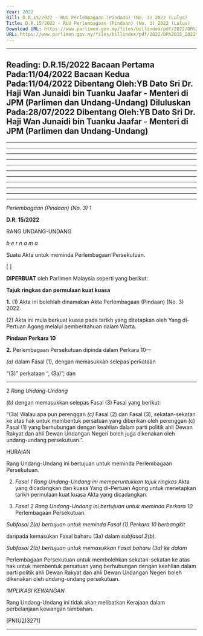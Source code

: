 ```yaml
---
Year: 2022
Bill: D.R.15/2022 - RUU Perlembagaan (Pindaan) (No. 3) 2022 (Lulus)
Title: D.R.15/2022 - RUU Perlembagaan (Pindaan) (No. 3) 2022 (Lulus)
Download URL: https://www.parlimen.gov.my/files/billindex/pdf/2022/DR%2015_2022%20-%20BM.pdf
URL: https://www.parlimen.gov.my/files/billindex/pdf/2022/DR%2015_2022%20-%20BM.pdf
---
```

---
Reading:
D.R.15/2022
Bacaan Pertama Pada:11/04/2022
Bacaan Kedua Pada:11/04/2022
Dibentang Oleh:YB Dato Sri Dr. Haji Wan Junaidi bin Tuanku Jaafar - Menteri di JPM (Parlimen dan Undang-Undang)
Diluluskan Pada:28/07/2022
Dibentang Oleh:YB Dato Sri Dr. Haji Wan Junaidi bin Tuanku Jaafar - Menteri di JPM (Parlimen dan Undang-Undang)
---

-----

-----

-----

-----

-----

-----

-----

-----

-----

-----

-----

_Perlembagaan (Pindaan) (No. 3)_ 1

**D.R. 15/2022**

RANG UNDANG-UNDANG

_b e r n a m a_

Suatu Akta untuk meminda Perlembagaan Persekutuan.

[ ]

**DIPERBUAT** oleh Parlimen Malaysia seperti yang berikut:

**Tajuk ringkas dan permulaan kuat kuasa**

**1.** (1) Akta ini bolehlah dinamakan Akta Perlembagaan (Pindaan)
(No. 3) 2022.

(2) Akta ini mula berkuat kuasa pada tarikh yang ditetapkan
oleh Yang di-Pertuan Agong melalui pemberitahuan dalam Warta.

**Pindaan Perkara 10**

**2.** Perlembagaan Persekutuan dipinda dalam Perkara 10—

_(a)_ dalam Fasal (1), dengan memasukkan selepas perkataan

“(3)” perkataan “, (3a)”; dan


-----

2 _Rang Undang-Undang_

_(b)_ dengan memasukkan selepas Fasal (3) Fasal yang berikut:

“(3a) Walau apa pun perenggan _(c)_ Fasal (2)
dan Fasal (3), sekatan-sekatan ke atas hak untuk
membentuk persatuan yang diberikan oleh perenggan (c)
Fasal (1) yang berhubungan dengan keahlian
dalam parti politik ahli Dewan Rakyat dan ahli
Dewan Undangan Negeri boleh juga dikenakan oleh
undang-undang persekutuan.”.

HURAIAN

Rang Undang-Undang ini bertujuan untuk meminda Perlembagaan Persekutuan.

2. _Fasal 1 Rang Undang-Undang ini memperuntukkan tajuk ringkas_
Akta yang dicadangkan dan kuasa Yang di-Pertuan Agong untuk menetapkan
tarikh permulaan kuat kuasa Akta yang dicadangkan.

3. _Fasal 2 Rang Undang-Undang ini bertujuan untuk meminda Perkara 10_
Perlembagaan Persekutuan.

_Subfasal 2(a) bertujuan untuk meminda Fasal (1) Perkara 10 berbangkit_

daripada kemasukan Fasal baharu (3a) dalam _subfasal 2(b)._

_Subfasal 2(b) bertujuan untuk memasukkan Fasal baharu (3a) ke dalam_

Perlembagaan Persekutuan untuk membolehkan sekatan-sekatan ke atas hak
untuk membentuk persatuan yang berhubungan dengan keahlian dalam parti
politik ahli Dewan Rakyat dan ahli Dewan Undangan Negeri boleh dikenakan
oleh undang-undang persekutuan.

_IMPLIKASI KEWANGAN_

Rang Undang-Undang ini tidak akan melibatkan Kerajaan dalam perbelanjaan
kewangan tambahan.

[PN(U2)3271]


-----

